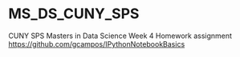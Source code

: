 # MS_DS_CUNY_SPS
CUNY SPS Masters in Data Science
Week 4 Homework assignment https://github.com/gcampos/IPythonNotebookBasics

